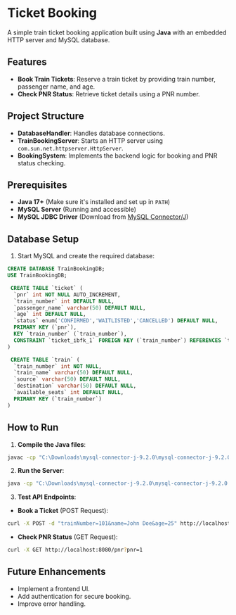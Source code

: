 # Ticket Booking

A simple train ticket booking application built using **Java** with an embedded HTTP server and MySQL database.

## Features

- **Book Train Tickets**: Reserve a train ticket by providing train number, passenger name, and age.
- **Check PNR Status**: Retrieve ticket details using a PNR number.

## Project Structure

- **DatabaseHandler**: Handles database connections.
- **TrainBookingServer**: Starts an HTTP server using `com.sun.net.httpserver.HttpServer`.
- **BookingSystem**: Implements the backend logic for booking and PNR status checking.

## Prerequisites

- **Java 17+** (Make sure it's installed and set up in `PATH`)
- **MySQL Server** (Running and accessible)
- **MySQL JDBC Driver** (Download from [MySQL Connector/J](https://dev.mysql.com/downloads/connector/j/))

## Database Setup

1. Start MySQL and create the required database:

```sql
CREATE DATABASE TrainBookingDB;
USE TrainBookingDB;

 CREATE TABLE `ticket` (
  `pnr` int NOT NULL AUTO_INCREMENT,
  `train_number` int DEFAULT NULL,
  `passenger_name` varchar(50) DEFAULT NULL,
  `age` int DEFAULT NULL,
  `status` enum('CONFIRMED','WAITLISTED','CANCELLED') DEFAULT NULL,
  PRIMARY KEY (`pnr`),
  KEY `train_number` (`train_number`),
  CONSTRAINT `ticket_ibfk_1` FOREIGN KEY (`train_number`) REFERENCES `train` (`train_number`)
)

 CREATE TABLE `train` (
  `train_number` int NOT NULL,
  `train_name` varchar(50) DEFAULT NULL,
  `source` varchar(50) DEFAULT NULL,
  `destination` varchar(50) DEFAULT NULL,
  `available_seats` int DEFAULT NULL,
  PRIMARY KEY (`train_number`)
) 
```


## How to Run

1. **Compile the Java files**:

```sh
javac -cp "C:\Downloads\mysql-connector-j-9.2.0\mysql-connector-j-9.2.0.jar;." *.java
```

2. **Run the Server**:

```sh
java -cp "C:\Downloads\mysql-connector-j-9.2.0\mysql-connector-j-9.2.0.jar;." TrainBookingServer
```

3. **Test API Endpoints**:

- **Book a Ticket** (POST Request):

```sh
curl -X POST -d "trainNumber=101&name=John Doe&age=25" http://localhost:8080/book
```

- **Check PNR Status** (GET Request):

```sh
curl -X GET http://localhost:8080/pnr?pnr=1
```

## Future Enhancements

- Implement a frontend UI.
- Add authentication for secure booking.
- Improve error handling.



